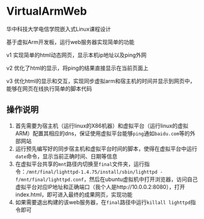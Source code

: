 # VirtualArmWeb
华中科技大学电信学院嵌入式Linux课程设计

基于虚拟Arm开发板，运行web服务器实现简单的功能

v1 实现简单的html动态网页，显示本机ip地址以及ping外网

v2 优化了html的显示，将ping的结果直接显示在当前页面上

v3 优化html的显示和交互，实现同步虚拟arm和宿主机的时间并显示到网页中，能够在网页在线执行简单的脚本代码

## 操作说明
1. 首先需要为宿主机（运行linux的X86机器）和虚拟平台（运行linux的虚拟ARM）配置其相应的dns，保证使用虚拟平台能够`ping`通如`baidu.com`等的外部网站
2. 运行预先编写好的同步宿主机和虚拟平台时间的脚本，使得在虚拟平台中运行`date`命令，显示当前正确时间、日期等信息
3. 在虚拟平台共享的`mnt`路径内切换至`final`文件夹，运行指令：`/mnt/final/lighttpd-1.4.75/install/sbin/lighttpd -f/mnt/final/lighttpd.conf`，然后在ubuntu虚拟机中打开浏览器，访问自己虚拟平台对应IP地址和正确端口（我个人是http://10.0.0.2:8080），打开index.html，即可进入最终的成果网页，实现功能
4. 如果需要退出构建的该web服务器，在`final`路径中运行`killall lighttpd`指令即可